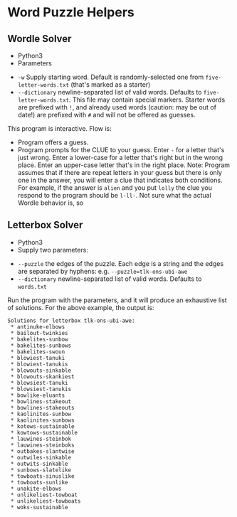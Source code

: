 # Word Puzzle Helpers

## Wordle Solver

* Python3
* Parameters
 - `-w` Supply starting word. Default is randomly-selected one from `five-letter-words.txt` (that's marked as a starter)
 - `--dictionary` newline-separated list of valid words. Defaults to `five-letter-words.txt`. This file may contain special markers.
   Starter words are prefixed with `!`, and already used words (caution: may be out of date!) are prefixed with `#` and will not be 
   offered as guesses.

This program is interactive. Flow is:
  * Program offers a guess.
  * Program prompts for the CLUE to your guess. Enter `-` for a letter that's just wrong. Enter a lower-case for a letter that's right
    but in the wrong place. Enter an upper-case letter that's in the right place. 
    Note: Program assumes that if there are repeat letters in your guess but there is only one in the answer,
    you will enter a clue that indicates both conditions.  For example, if the answer is `alien` and you put `lolly` the clue you respond to
    the program should be `l-ll-`. Not sure what the actual Wordle behavior is, so 

## Letterbox Solver

* Python3
* Supply two parameters:
 - `--puzzle` the edges of the puzzle. Each edge is a string and the edges are separated by hyphens: e.g. `--puzzle=tlk-ons-ubi-awe`
 - `--dictionary` newline-separated list of valid words. Defaults to `words.txt`

Run the program with the parameters, and it will produce an exhaustive list of solutions. For the above example, the output is:

```
Solutions for letterbox tlk-ons-ubi-awe: 
 * antinuke-elbows
 * bailout-twinkies
 * bakelites-sunbow
 * bakelites-sunbows
 * bakelites-swoun
 * blowiest-tanuki
 * blowiest-tanukis
 * blowouts-sinkable
 * blowouts-skankiest
 * blowsiest-tanuki
 * blowsiest-tanukis
 * bowlike-eluants
 * bowlines-stakeout
 * bowlines-stakeouts
 * kaolinites-sunbow
 * kaolinites-sunbows
 * kotows-sustainable
 * kowtows-sustainable
 * lauwines-steinbok
 * lauwines-steinboks
 * outbakes-slantwise
 * outwiles-sinkable
 * outwits-sinkable
 * sunbows-slatelike
 * towboats-sinuslike
 * towboats-sunlike
 * unakite-elbows
 * unlikeliest-towboat
 * unlikeliest-towboats
 * woks-sustainable
```
